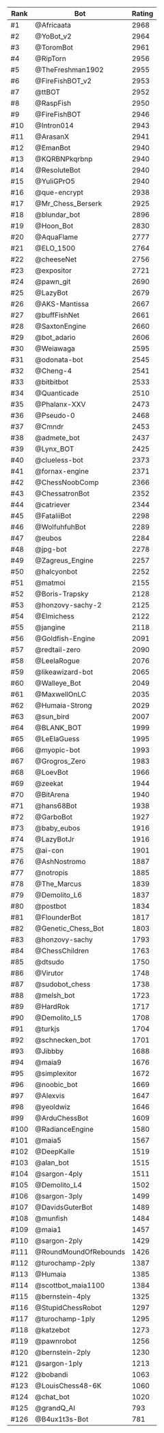 Rank|Bot|Rating
---|---|---
#1|@Africaata|2968
#2|@YoBot_v2|2964
#3|@ToromBot|2961
#4|@RipTorn|2956
#5|@TheFreshman1902|2955
#6|@FireFishBOT_v2|2953
#7|@ttBOT|2952
#8|@RaspFish|2950
#9|@FireFishBOT|2946
#10|@Intron014|2943
#11|@ArasanX|2941
#12|@EmanBot|2940
#13|@KQRBNPkqrbnp|2940
#14|@ResoluteBot|2940
#15|@YuliGPrO5|2940
#16|@que-encrypt|2938
#17|@Mr_Chess_Berserk|2925
#18|@blundar_bot|2896
#19|@Hoon_Bot|2830
#20|@AquaFlame|2777
#21|@ELO_1500|2764
#22|@cheeseNet|2756
#23|@expositor|2721
#24|@pawn_git|2690
#25|@LazyBot|2679
#26|@AKS-Mantissa|2667
#27|@buffFishNet|2661
#28|@SaxtonEngine|2660
#29|@bot_adario|2606
#30|@Weiawaga|2595
#31|@odonata-bot|2545
#32|@Cheng-4|2541
#33|@bitbitbot|2533
#34|@Quanticade|2510
#35|@Phalanx-XXV|2473
#36|@Pseudo-0|2468
#37|@Cmndr|2453
#38|@admete_bot|2437
#39|@Lynx_BOT|2425
#40|@clueless-bot|2373
#41|@fornax-engine|2371
#42|@ChessNoobComp|2366
#43|@ChessatronBot|2352
#44|@catriever|2344
#45|@FataliiBot|2298
#46|@WolfuhfuhBot|2289
#47|@eubos|2284
#48|@jpg-bot|2278
#49|@Zagreus_Engine|2257
#50|@halcyonbot|2252
#51|@matmoi|2155
#52|@Boris-Trapsky|2128
#53|@honzovy-sachy-2|2125
#54|@Elmichess|2122
#55|@jangine|2118
#56|@Goldfish-Engine|2091
#57|@redtail-zero|2090
#58|@LeelaRogue|2076
#59|@likeawizard-bot|2065
#60|@Walleye_Bot|2049
#61|@MaxwellOnLC|2035
#62|@Humaia-Strong|2029
#63|@sun_bird|2007
#64|@BLANK_BOT|1999
#65|@LeElaGuess|1995
#66|@myopic-bot|1993
#67|@Grogros_Zero|1983
#68|@LoevBot|1966
#69|@zeekat|1944
#70|@BitArena|1940
#71|@hans68Bot|1938
#72|@GarboBot|1927
#73|@baby_eubos|1916
#74|@LazyBotJr|1916
#75|@ai-con|1901
#76|@AshNostromo|1887
#77|@notropis|1885
#78|@The_Marcus|1839
#79|@Demolito_L6|1837
#80|@postbot|1834
#81|@FlounderBot|1817
#82|@Genetic_Chess_Bot|1803
#83|@honzovy-sachy|1793
#84|@ChessChildren|1763
#85|@dtsudo|1750
#86|@Virutor|1748
#87|@sudobot_chess|1738
#88|@melsh_bot|1723
#89|@HardRok|1717
#90|@Demolito_L5|1708
#91|@turkjs|1704
#92|@schnecken_bot|1701
#93|@Jibbby|1688
#94|@maia9|1676
#95|@simplexitor|1672
#96|@noobic_bot|1669
#97|@Alexvis|1647
#98|@yeoldwiz|1646
#99|@ArduChessBot|1609
#100|@RadianceEngine|1580
#101|@maia5|1567
#102|@DeepKalle|1519
#103|@alan_bot|1515
#104|@sargon-4ply|1511
#105|@Demolito_L4|1502
#106|@sargon-3ply|1499
#107|@DavidsGuterBot|1489
#108|@munfish|1484
#109|@maia1|1457
#110|@sargon-2ply|1429
#111|@RoundMoundOfRebounds|1426
#112|@turochamp-2ply|1387
#113|@Humaia|1385
#114|@scottbot_maia1100|1384
#115|@bernstein-4ply|1325
#116|@StupidChessRobot|1297
#117|@turochamp-1ply|1295
#118|@katzebot|1273
#119|@pawnrobot|1256
#120|@bernstein-2ply|1230
#121|@sargon-1ply|1213
#122|@bobandi|1063
#123|@LouisChess48-6K|1060
#124|@chat_bot|1020
#125|@grandQ_AI|793
#126|@B4ux1t3s-Bot|781
